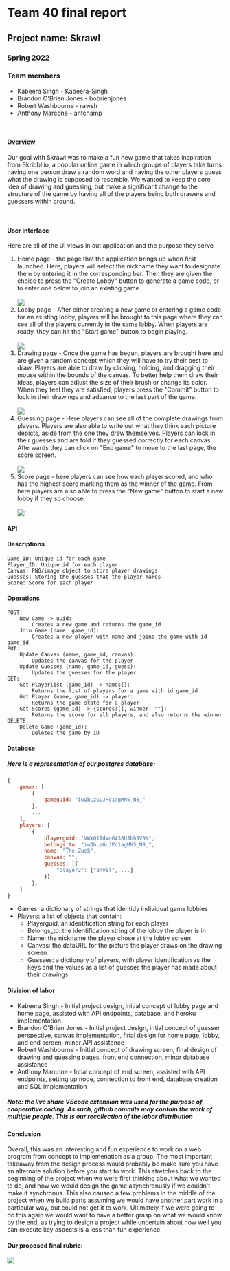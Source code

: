 <h1>Team 40 final report</h1>
<h2>Project name: Skrawl</h2>
<h3>Spring 2022</h3>
<h3>Team members</h3>
<ul>
    <li>Kabeera Singh - Kabeera-Singh</li>
    <li>Brandon O'Brien Jones - bobrienjones</li>
    <li>Robert Washbourne - rawsh</li>
    <li>Anthony Marcone - antchamp</li>
</ul>
<br>

<h4>Overview</h4>
<p> Our goal with Skrawl was to make a fun new game that takes inspiration from Skribbl.io, a popular online game in which groups of players take turns having one person draw a random word and having the other players guess what the drawing is supposed to resemble. We wanted to keep the core idea of drawing and guessing, but make a significant change to the structure of the game by having all of the players being both drawers and guessers within around.</p>

<br>
<h4>User interface</h4>
<p>Here are all of the UI views in out application and the purpose they serve</p>
<ol>
    <li>Home page - the page that the application brings up when first launched. Here, players will select the nickname they want to designate them by entering it in the corresponding bar. Then they are given the choice to press the "Create Lobby" button to generate a game code, or to enter one below to join an existing game. </li>
    <br>
    <img src = Homepage.png></img>
    <br>
    <li>Lobby page - After either creating a new game or entering a game code for an existing lobby, players will be brought to this page where they can see all of the players currently in the same lobby. When players are ready, they can hit the "Start game" button to begin playing.</li>
    <br>
    <img src = Lobby_Page.png></img>
    <br>
    <li>Drawing page - Once the game has begun, players are brought here and are given a random concept which they will have to try their best to draw. Players are able to draw by clicking, holding, and dragging their mouse within the bounds of the canvas. To better help them draw their ideas, players can adjust the size of their brush or change its color. When they feel they are satisfied, players press the "Commit" button to lock in their drawings and advance to the last part of the game.</li>
    <br>
    <img src = Drawing_Screen.png></img>
    <br>
    <li>Guessing page - Here players can see all of the complete drawings from players. Players are also able to write out what they think each picture depicts, aside from the one they drew themselves. Players can lock in their guesses and are told if they guessed correctly for each canvas. Afterwards they can click on "End game" to move to the last page, the score screen.</li>
    <br>
    <img src = Guessing_Screen.png></img>
    <br>
    <li>Score page - here players can see how each player scored, and who has the highest score marking them as the winner of the game. From here players are also able to press the "New game" button to start a new lobby if they so choose.</li>
    <br>
    <img src = Score_Screen.png></img>
    <br>
</ol>
<h4>API</h4>
<h4>Descriptions</h4>

```
Game_ID: Unique id for each game
Player_ID: Unique id for each player
Canvas: PNG/image object to store player drawings
Guesses: Storing the guesses that the player makes
Score: Score for each player
```

<h4>Operations</h4>

```
POST:
    New Game -> uuid:
        Creates a new game and returns the game_id
    Join Game (name, game_id):
        Creates a new player with name and joins the game with id game_id
PUT:
    Update Canvas (name, game_id, canvas):
        Updates the canvas for the player
    Update Guesses (name, game_id, guess):
        Updates the guesses for the player
GET:
    Get Playerlist (game_id) -> names[]:
        Returns the list of players for a game with id game_id
    Get Player (name, game_id) -> player:
        Returns the game state for a player
    Get Scores (game_id) -> {scores:[], winner: ""}:
        Returns the score for all players, and also returns the winner
DELETE:
    Delete Game (game_id):
        Deletes the game by ID
```

<h4>Database</h4>
<h5>Here is a representation of our postgres database:</h5>

```javascript
{
    games: [
        {
            gameguid: "iwQbLzGLJPc1agMN5_N8_"
        },
        ...
    ],
    players: [
        {
            playerguid: "VWxQ1IdVqG438UJbh9V0N",
            belongs_to: "iwQbLzGLJPc1agMN5_N8_",
            name: "The Zuck",
            canvas: "",
            guesses: [{
                "player2": ["anvil", ...]
            }]
        },
    ]
}

```
<ul> 
    <li> Games: a dictionary of strings that identidy individual game lobbies </li>
    <li> Players: a list of objects that contain:
        <ul>
            <li> Playerguid: an identification string for each player</li>
            <li> Belongs_to: the identification string of the lobby the player is in</li>
            <li> Name: the nickname the player chose at the lobby screen</li>
            <li>Canvas: the dataURL for the picture the player draws on the drawing screen </li>
            <li> Guesses: a dictionary of players, with player identification as the keys and the values as a list of guesses the player has made about their drawings  </li>
        </ul>
    </li>
</ul>

<h4>Division of labor</h4>
<ul>
<li> Kabeera Singh - Initial project design, initial concept of lobby page and home page, assisted with API endpoints, database, and heroku implementation</li>
<li> Brandon O'Brien Jones - Initial project design, intial concept of guesser perspective, canvas implementation, final design for home page, lobby, and end screen, minor API assistance </li>
<li> Robert Washbourne - Initial concept of drawing screen, final design of drawing and guessing pages, front end connection, minor database assistance</li>
<li> Anthony Marcone - Intial concept of end screen, assisted with API endpoints, setting up node, connection to front end, database creation and SQL implementation</li>
</ul>
<h5>Note: the live share VScode extension was used for the purpose of cooperative coding. As such, github commits may contain the work of multiple people. This is our recollection of the labor distribution</h5>

<h4>Conclusion</h4>
<p> Overall, this was an interesting and fun experience to work on a web program from concept to implemenation as a group. The most important takeaway from the design process would probably be make sure you have an alternate solution before you start to work. This stretches back to the beginning of the project when we were first thinking about what we wanted to do, and how we would design the game asynchronusly if we couldn't make it synchronus. This also caused a few problems in the middle of the project when we build parts assuming we would have another part work in a particular way, but could not get it to work. Ultimately if we were going to do this again we would want to have a better grasp on what we would know by the end, as trying to design a project while uncertain about how well you can execute key aspects is a less than fun experience. </p>


<h4>Our proposed final rubric:</h4>
<img src = FinalRubric.png></img>